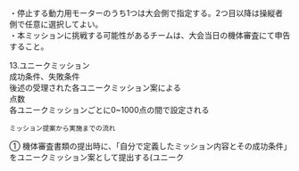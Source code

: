 ・停止する動力用モーターのうち1つは大会側で指定する。2つ目以降は操縦者側で任意に選択してよい。  
・本ミッションに挑戦する可能性があるチームは、大会当日の機体審査にて申告すること。  
	  
13.ユニークミッション  
	成功条件、失敗条件  
		後述の受理された各ユニークミッション案による  
	点数  
		各ユニークミッションごとに0\~1000点の間で設定される  
	  
	ミッション提案から実施までの流れ  
① 機体審査書類の提出時に、「自分で定義したミッション内容とその成功条件」をユニークミッション案として提出する(ユニーク